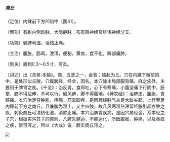 ##### 商丘

〔定位〕内踝前下方凹陷中（图41）。

〔解剖〕有跗内侧动脉，大隐静脉；布有隐神经及腓浅神经分支。

〔功能〕健脾利湿，活络止痛。

〔主治〕腹胀，肠鸣，泄泻，便秘，黄疸，食不化，踝部痛肿。

〔刺灸〕直刺0.3～0.5寸，可灸。

〔讲述〕出《灵枢·本输》。商，五音之一，金音；陵起为丘。穴在内踝下微前陷中，是处形似丘陵，穴属脾经，经金，因名。本穴除主局部脚背痛、麻之疾外，主要用于脾胃之疾。《千金》：治反胃，食即吐，心下有寒痛，小腹坚痛下行阴中，筋挛，膝不得屈伸，不可以行，偏风痹，脚不得履地。《神农经》：治脾虚，腹胀，胃脘痛。本穴治足背肿胀，疼痛，筋挛脚疼，是因脾经脉气从足大趾尖起，上行至足内踝前下方之商丘，且兼脾为湿土，又主四肢，故凡风寒湿热滞留经脉引起疼肿之疾，刺灸商丘可清热化湿，消肿止痛。本穴治脾胃疾病，是因穴属经金，系本经之子穴，根据实泻其子的原则，凡脾失健运，不能运化，所致腹胀，肿痛，以及黄疸之疾，皆可泻之，所以《大成》说：脾实商丘泻之。

<img src="./img/图41.jpg" style="zoom:80%;" />
